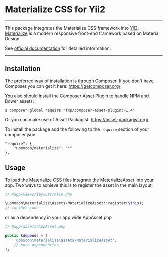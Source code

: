 # Materialize CSS for Yii2

----

This package integrates the Materialize CSS framework into [Yii2](http://www.yiiframework.com/).
[Materialize](http://materializecss.com/) is a modern responsive front-end framework based on Material Design.

See [official documentation](http://macgyer.github.io/yii2-materializecss/) for detailed information.

----

## Installation

The preferred way of installation is through Composer.
If you don't have Composer you can get it here: https://getcomposer.org/

You also should install the Composer Asset Plugin to handle NPM and Bower assets:
```
$ composer global require "fxp/composer-asset-plugin:~1.4"
```

Or you can make use of Asset Packagist: <https://asset-packagist.org/>

To install the package add the following to the ```require``` section of your composer.json:
```
"require": {
    "uomocon/materialize": "*"
},
```

## Usage

To load the Materialize CSS files integrate the MaterializeAsset into your app.
Two ways to achieve this is to register the asset in the main layout:

```php
// @app/views/layouts/main.php

\uomocon\materialize\assets\MaterializeAsset::register($this);
// further code
```

or as a dependency in your app wide AppAsset.php

```php
// @app/assets/AppAsset.php

public $depends = [
    'uomocon\materialize\assets\MaterializeAsset',
    // more dependencies
];
```
